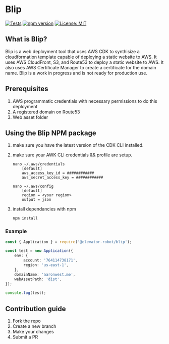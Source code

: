 # Blip
[![Tests](https://github.com/Elevator-Robot/blip/actions/workflows/ci.yml/badge.svg)](https://github.com/Elevator-Robot/blip/actions/workflows/ci.yml)
[![npm version](https://badge.fury.io/js/%40elevator-robot%2Fblip.svg)](https://badge.fury.io/js/%40elevator-robot%2Fblip)
[![License: MIT](https://img.shields.io/badge/License-MIT-yellow.svg)](./LICENSE)
## What is Blip?
Blip is a web deployment tool that uses AWS CDK to synthisize a cloudformation template capable of deploying a static website to AWS. It uses AWS CloudFront, S3, and Route53 to deploy a static website to AWS. It also uses AWS Certificate Manager to create a certificate for the domain name. Blip is a work in progress and is not ready for production use.
## Prerequisites
1. AWS programmatic credentials with necessary permissions to do this deployment
2. A registered domain on Route53
3. Web asset folder

## Using the Blip NPM package

1. make sure you have the latest version of the CDK CLI installed.
2. make sure your AWK CLI credentials && profile are setup.

   ```output
   nano ~/.aws/credentials
       [default]
       aws_access_key_id = ############
       aws_secret_access_key = ############
   ```

   ```output
   nano ~/.aws/config
       [default]
       region = <your region>
       output = json
   ```

3. install dependancies with npm
   ```bash
   npm install
   ```

### Example

```typescript
const { Application } = require('@elevator-robot/blip');

const test = new Application({
    env: {
        account: '764114738171',
        region: 'us-east-1',
    },
    domainName: 'aaronwest.me',
    webAssetPath: 'dist',
});

console.log(test);
```

## Contribution guide
1. Fork the repo
2. Create a new branch
3. Make your changes
4. Submit a PR
